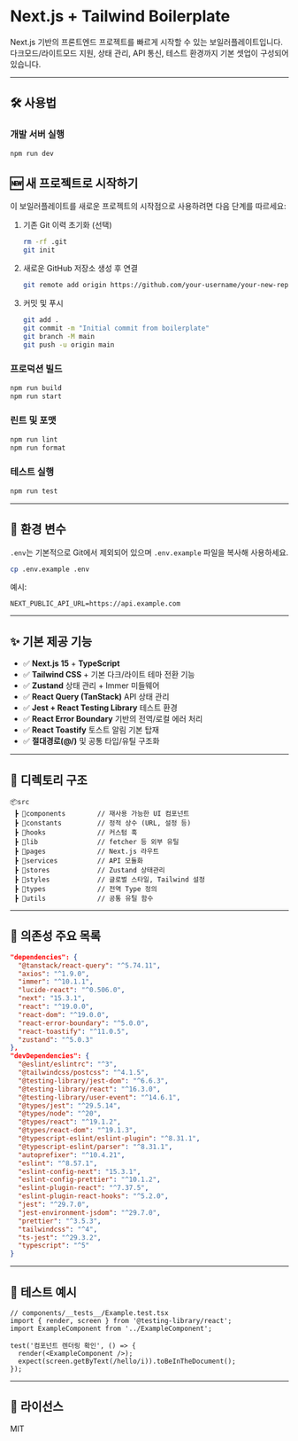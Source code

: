 # Next.js + Tailwind Boilerplate

Next.js 기반의 프론트엔드 프로젝트를 빠르게 시작할 수 있는 보일러플레이트입니다.  
다크모드/라이트모드 지원, 상태 관리, API 통신, 테스트 환경까지 기본 셋업이 구성되어 있습니다.

---

## 🛠 사용법

### 개발 서버 실행

```bash
npm run dev
```

## 🆕 새 프로젝트로 시작하기

이 보일러플레이트를 새로운 프로젝트의 시작점으로 사용하려면 다음 단계를 따르세요:

1. 기존 Git 이력 초기화 (선택)

   ```bash
   rm -rf .git
   git init
   ```

2. 새로운 GitHub 저장소 생성 후 연결

   ```bash
   git remote add origin https://github.com/your-username/your-new-repo.git
   ```

3. 커밋 및 푸시

   ```bash
   git add .
   git commit -m "Initial commit from boilerplate"
   git branch -M main
   git push -u origin main
   ```

### 프로덕션 빌드

```bash
npm run build
npm run start
```

### 린트 및 포맷

```bash
npm run lint
npm run format
```

### 테스트 실행

```bash
npm run test
```

---

## 📄 환경 변수

`.env`는 기본적으로 Git에서 제외되어 있으며 `.env.example` 파일을 복사해 사용하세요.

```bash
cp .env.example .env
```

예시:

```env
NEXT_PUBLIC_API_URL=https://api.example.com
```

---

## ✨ 기본 제공 기능

- ✅ **Next.js 15** + **TypeScript**
- ✅ **Tailwind CSS** + 기본 다크/라이트 테마 전환 기능
- ✅ **Zustand** 상태 관리 + Immer 미들웨어
- ✅ **React Query (TanStack)** API 상태 관리
- ✅ **Jest + React Testing Library** 테스트 환경
- ✅ **React Error Boundary** 기반의 전역/로컬 에러 처리
- ✅ **React Toastify** 토스트 알림 기본 탑재
- ✅ **절대경로(@/)** 및 공통 타입/유틸 구조화

---

## 📁 디렉토리 구조

```
📦src
 ┣ 📂components        // 재사용 가능한 UI 컴포넌트
 ┣ 📂constants         // 정적 상수 (URL, 설정 등)
 ┣ 📂hooks             // 커스텀 훅
 ┣ 📂lib               // fetcher 등 외부 유틸
 ┣ 📂pages             // Next.js 라우트
 ┣ 📂services          // API 모듈화
 ┣ 📂stores            // Zustand 상태관리
 ┣ 📂styles            // 글로벌 스타일, Tailwind 설정
 ┣ 📂types             // 전역 Type 정의
 ┣ 📂utils             // 공통 유틸 함수
```

---

## 🔗 의존성 주요 목록

```json
"dependencies": {
  "@tanstack/react-query": "^5.74.11",
  "axios": "^1.9.0",
  "immer": "^10.1.1",
  "lucide-react": "^0.506.0",
  "next": "15.3.1",
  "react": "^19.0.0",
  "react-dom": "^19.0.0",
  "react-error-boundary": "^5.0.0",
  "react-toastify": "^11.0.5",
  "zustand": "^5.0.3"
},
"devDependencies": {
  "@eslint/eslintrc": "^3",
  "@tailwindcss/postcss": "^4.1.5",
  "@testing-library/jest-dom": "^6.6.3",
  "@testing-library/react": "^16.3.0",
  "@testing-library/user-event": "^14.6.1",
  "@types/jest": "^29.5.14",
  "@types/node": "^20",
  "@types/react": "^19.1.2",
  "@types/react-dom": "^19.1.3",
  "@typescript-eslint/eslint-plugin": "^8.31.1",
  "@typescript-eslint/parser": "^8.31.1",
  "autoprefixer": "^10.4.21",
  "eslint": "^8.57.1",
  "eslint-config-next": "15.3.1",
  "eslint-config-prettier": "^10.1.2",
  "eslint-plugin-react": "^7.37.5",
  "eslint-plugin-react-hooks": "^5.2.0",
  "jest": "^29.7.0",
  "jest-environment-jsdom": "^29.7.0",
  "prettier": "^3.5.3",
  "tailwindcss": "^4",
  "ts-jest": "^29.3.2",
  "typescript": "^5"
}
```

---

## 🧪 테스트 예시

```tsx
// components/__tests__/Example.test.tsx
import { render, screen } from '@testing-library/react';
import ExampleComponent from '../ExampleComponent';

test('컴포넌트 렌더링 확인', () => {
  render(<ExampleComponent />);
  expect(screen.getByText(/hello/i)).toBeInTheDocument();
});
```

---

## 🧱 라이선스

MIT
